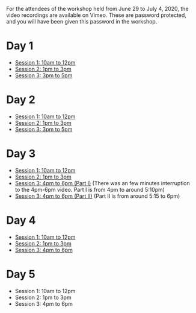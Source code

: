 For the attendees of the workshop held from June 29 to July 4, 2020, the video recordings are available on Vimeo.
These are password protected, and you will have been given this password in the workshop.

# Day 1

* [Session 1: 10am to 12pm](https://vimeo.com/433599868)
* [Session 2: 1pm to 3pm](https://vimeo.com/433654912)
* [Session 3: 3pm to 5pm](https://vimeo.com/433755499)

# Day 2

* [Session 1: 10am to 12pm](https://vimeo.com/433960367)
* [Session 2: 1pm to 3pm](https://vimeo.com/434021550)
* [Session 3: 3pm to 5pm](https://vimeo.com/434086610)

# Day 3

* [Session 1: 10am to 12pm](https://vimeo.com/434324573)
* [Session 2: 1pm to 3pm](https://vimeo.com/434380758)
* [Session 3: 4pm to 6pm (Part I)](https://vimeo.com/434439869) (There was an few minutes interruption to the 4pm-6pm video. Part I is from 4pm to around 5:10pm)
* [Session 3: 4pm to 6pm (Part II)](https://vimeo.com/434449611) (Part II is from around 5:15 to 6pm)
 
# Day 4

* [Session 1: 10am to 12pm](https://vimeo.com/434678768)
* [Session 2: 1pm to 3pm](https://vimeo.com/434738090)
* [Session 3: 4pm to 6pm](https://vimeo.com/434804366)

# Day 5

* Session 1: 10am to 12pm
* Session 2: 1pm to 3pm
* Session 3: 4pm to 6pm


